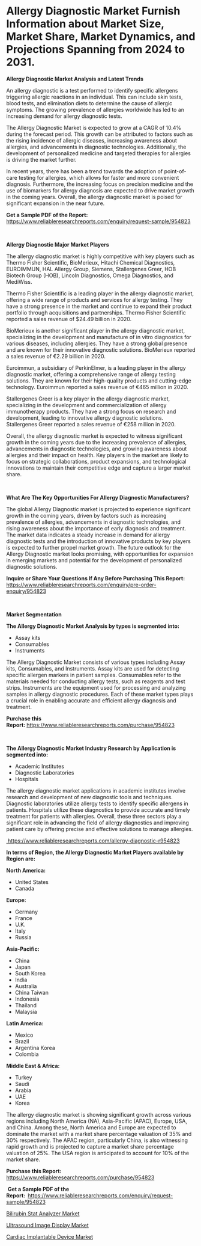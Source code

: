 <p><h1>Allergy Diagnostic Market Furnish Information about Market Size, Market Share, Market Dynamics, and Projections Spanning from 2024 to 2031.</h1></p><p><strong>Allergy Diagnostic Market Analysis and Latest Trends</strong></p>
<p><p>An allergy diagnostic is a test performed to identify specific allergens triggering allergic reactions in an individual. This can include skin tests, blood tests, and elimination diets to determine the cause of allergic symptoms. The growing prevalence of allergies worldwide has led to an increasing demand for allergy diagnostic tests.</p><p>The Allergy Diagnostic Market is expected to grow at a CAGR of 10.4% during the forecast period. This growth can be attributed to factors such as the rising incidence of allergic diseases, increasing awareness about allergies, and advancements in diagnostic technologies. Additionally, the development of personalized medicine and targeted therapies for allergies is driving the market further.</p><p>In recent years, there has been a trend towards the adoption of point-of-care testing for allergies, which allows for faster and more convenient diagnosis. Furthermore, the increasing focus on precision medicine and the use of biomarkers for allergy diagnosis are expected to drive market growth in the coming years. Overall, the allergy diagnostic market is poised for significant expansion in the near future.</p></p>
<p><strong>Get a Sample PDF of the Report:&nbsp;</strong> <a href="https://www.reliableresearchreports.com/enquiry/request-sample/954823">https://www.reliableresearchreports.com/enquiry/request-sample/954823</a></p>
<p>&nbsp;</p>
<p><strong>Allergy Diagnostic Major Market Players</strong></p>
<p><p>The allergy diagnostic market is highly competitive with key players such as Thermo Fisher Scientific, BioMerieux, Hitachi Chemical Diagnostics, EUROIMMUN, HAL Allergy Group, Siemens, Stallergenes Greer, HOB Biotech Group (HOB), Lincoln Diagnostics, Omega Diagnostics, and MediWiss. </p><p>Thermo Fisher Scientific is a leading player in the allergy diagnostic market, offering a wide range of products and services for allergy testing. They have a strong presence in the market and continue to expand their product portfolio through acquisitions and partnerships. Thermo Fisher Scientific reported a sales revenue of $24.49 billion in 2020.</p><p>BioMerieux is another significant player in the allergy diagnostic market, specializing in the development and manufacture of in vitro diagnostics for various diseases, including allergies. They have a strong global presence and are known for their innovative diagnostic solutions. BioMerieux reported a sales revenue of €2.29 billion in 2020.</p><p>Euroimmun, a subsidiary of PerkinElmer, is a leading player in the allergy diagnostic market, offering a comprehensive range of allergy testing solutions. They are known for their high-quality products and cutting-edge technology. Euroimmun reported a sales revenue of €465 million in 2020.</p><p>Stallergenes Greer is a key player in the allergy diagnostic market, specializing in the development and commercialization of allergy immunotherapy products. They have a strong focus on research and development, leading to innovative allergy diagnostic solutions. Stallergenes Greer reported a sales revenue of €258 million in 2020.</p><p>Overall, the allergy diagnostic market is expected to witness significant growth in the coming years due to the increasing prevalence of allergies, advancements in diagnostic technologies, and growing awareness about allergies and their impact on health. Key players in the market are likely to focus on strategic collaborations, product expansions, and technological innovations to maintain their competitive edge and capture a larger market share.</p></p>
<p>&nbsp;</p>
<p><strong>What Are The Key Opportunities For Allergy Diagnostic Manufacturers?</strong></p>
<p><p>The global Allergy Diagnostic market is projected to experience significant growth in the coming years, driven by factors such as increasing prevalence of allergies, advancements in diagnostic technologies, and rising awareness about the importance of early diagnosis and treatment. The market data indicates a steady increase in demand for allergy diagnostic tests and the introduction of innovative products by key players is expected to further propel market growth. The future outlook for the Allergy Diagnostic market looks promising, with opportunities for expansion in emerging markets and potential for the development of personalized diagnostic solutions.</p></p>
<p><strong>Inquire or Share Your Questions If Any Before Purchasing This Report:</strong> <a href="https://www.reliableresearchreports.com/enquiry/pre-order-enquiry/954823">https://www.reliableresearchreports.com/enquiry/pre-order-enquiry/954823</a></p>
<p>&nbsp;</p>
<p><strong>Market Segmentation</strong></p>
<p><strong>The Allergy Diagnostic Market Analysis by types is segmented into:</strong></p>
<p><ul><li>Assay kits</li><li>Consumables</li><li>Instruments</li></ul></p>
<p><p>The Allergy Diagnostic Market consists of various types including Assay kits, Consumables, and Instruments. Assay kits are used for detecting specific allergen markers in patient samples. Consumables refer to the materials needed for conducting allergy tests, such as reagents and test strips. Instruments are the equipment used for processing and analyzing samples in allergy diagnostic procedures. Each of these market types plays a crucial role in enabling accurate and efficient allergy diagnosis and treatment.</p></p>
<p><strong>Purchase this Report:&nbsp;</strong><a href="https://www.reliableresearchreports.com/purchase/954823">https://www.reliableresearchreports.com/purchase/954823</a></p>
<p>&nbsp;</p>
<p><strong>The Allergy Diagnostic Market Industry Research by Application is segmented into:</strong></p>
<p><ul><li>Academic Institutes</li><li>Diagnostic Laboratories</li><li>Hospitals</li></ul></p>
<p><p>The allergy diagnostic market applications in academic institutes involve research and development of new diagnostic tools and techniques. Diagnostic laboratories utilize allergy tests to identify specific allergens in patients. Hospitals utilize these diagnostics to provide accurate and timely treatment for patients with allergies. Overall, these three sectors play a significant role in advancing the field of allergy diagnostics and improving patient care by offering precise and effective solutions to manage allergies.</p></p>
<p><a href="https://www.reliableresearchreports.com/allergy-diagnostic-r954823">&nbsp;https://www.reliableresearchreports.com/allergy-diagnostic-r954823</a></p>
<p><strong>In terms of Region, the Allergy Diagnostic Market Players available by Region are:</strong></p>
<p>
    <p> <strong> North America: </strong>
        <ul>
            <li>United States</li>
            <li>Canada</li>
        </ul>
        </p> 
    <p> <strong> Europe: </strong>
        <ul>
            <li>Germany</li>
            <li>France</li>
            <li>U.K.</li>
            <li>Italy</li>
            <li>Russia</li>
        </ul>
        </p> 
    <p> <strong> Asia-Pacific: </strong>
        <ul>
            <li>China</li>
            <li>Japan</li>
            <li>South Korea</li>
            <li>India</li>
            <li>Australia</li>
            <li>China Taiwan</li>
            <li>Indonesia</li>
            <li>Thailand</li>
            <li>Malaysia</li>
        </ul>
        </p> 
    <p> <strong> Latin America: </strong>
        <ul>
            <li>Mexico</li>
            <li>Brazil</li>
            <li>Argentina Korea</li>
            <li>Colombia</li>
        </ul>
        </p> 
    <p> <strong> Middle East & Africa: </strong>
        <ul>
            <li>Turkey</li>
            <li>Saudi</li>
            <li>Arabia</li>
            <li>UAE</li>
            <li>Korea</li>
        </ul>
    </p>
    </p>
<p><p>The allergy diagnostic market is showing significant growth across various regions including North America (NA), Asia-Pacific (APAC), Europe, USA, and China. Among these, North America and Europe are expected to dominate the market with a market share percentage valuation of 35% and 30% respectively. The APAC region, particularly China, is also witnessing rapid growth and is projected to capture a market share percentage valuation of 25%. The USA region is anticipated to account for 10% of the market share.</p></p>
<p><strong>Purchase this Report: </strong><a href="https://www.reliableresearchreports.com/purchase/954823">https://www.reliableresearchreports.com/purchase/954823</a></p>
<p>&nbsp;<strong>Get a Sample PDF of the Report:&nbsp;&nbsp;</strong><a href="https://www.reliableresearchreports.com/enquiry/request-sample/954823">https://www.reliableresearchreports.com/enquiry/request-sample/954823</a></p>
<p><strong></strong></p>
<p><p><a href="https://github.com/brendafegmorris532/Market-Research-Report-List-1/blob/main/bilirubin-stat-analyzer-market.md">Bilirubin Stat Analyzer Market</a></p><p><a href="https://github.com/zcbxbnir25/Market-Research-Report-List-1/blob/main/ultrasound-image-display-market.md">Ultrasound Image Display Market</a></p><p><a href="https://view.publitas.com/reportprime-1/global-cardiac-implantable-device-industry-research-report-competitive-landscape-market-size-regional-status-and-prospect-forecast-2024-2031/">Cardiac Implantable Device Market</a></p></p>